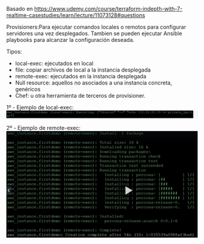 Basado en https://www.udemy.com/course/terraform-indepth-with-7-realtime-casestudies/learn/lecture/11073128#questions

Provisioners:Para ejecutar comandos locales o remotos para configurar servidores una vez desplegados. Tambien se pueden ejecutar Ansible playbooks para alcanzar la configuración deseada.

Tipos:
- local-exec: ejecutados en local
- file: copiar archivos de local a la instancia desplegada
- remote-exec: ejecutados en la instancia desplegada
- Null resource: aquellos no asociados a una instancia concreta, genéricos
- Chef: u otra herramienta de terceros de provisioner.

1º - Ejemplo de local-exec:<br>
<img src="ejemplo_local-exec.JPG" width="600">

2º - Ejemplo de remote-exec:<br>
<img src="ejemplo_remote-exec.JPG" width="600">
